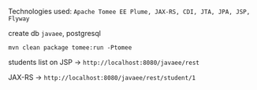 Technologies used: `Apache Tomee EE Plume, JAX-RS, CDI, JTA, JPA, JSP, Flyway`

create db `javaee`, postgresql

`mvn clean package tomee:run -Ptomee`

students list on JSP -> `http://localhost:8080/javaee/rest`

JAX-RS -> `http://localhost:8080/javaee/rest/student/1`

